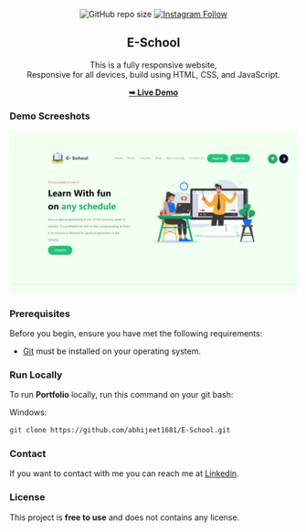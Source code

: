 <div align="center">
  
  ![GitHub repo size](https://img.shields.io/github/repo-size/abhijeet1681/E-School)
  [![Instagram Follow](https://img.shields.io/badge/-Instagram-FF1494)](https://instagram.com/developer_abhii?igshid=ZDdkNTZiNTM=)


  <h2 align="center">E-School</h2>

  This is a fully responsive website, <br />Responsive for all devices, build using HTML, CSS, and JavaScript.

  <a href="https://growatal.netlify.app/"><strong>➥ Live Demo</strong></a>

</div>


### Demo Screeshots

![Portfolio Desktop Demo](grow.png "Desktop Demo")

### Prerequisites

Before you begin, ensure you have met the following requirements:

* [Git](https://git-scm.com/downloads "Download Git") must be installed on your operating system.

### Run Locally

To run **Portfolio** locally, run this command on your git bash:

Windows:

```bash
git clone https://github.com/abhijeet1681/E-School.git
```

### Contact

If you want to contact with me you can reach me at [Linkedin](www.linkedin.com/in/abhijeet-jadhav-30b625211).

### License

This project is **free to use** and does not contains any license.
